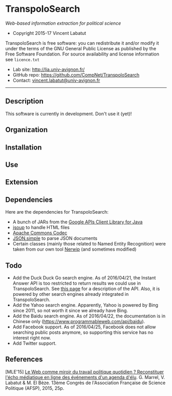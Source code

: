 TranspoloSearch
=======
*Web-based information extraction for political science*

* Copyright 2015-17 Vincent Labatut

TranspoloSearch is free software: you can redistribute it and/or modify it under the terms of the GNU General Public License as published by the Free Software Foundation. For source availability and license information see `licence.txt`

* Lab site: http://lia.univ-avignon.fr/
* GitHub repo: https://github.com/CompNet/TranspoloSearch
* Contact: vincent.labatut@univ-avignon.fr

-----------------------------------------------------------------------

## Description
This software is currently in development. Don't use it (yet)!

## Organization

## Installation

## Use

## Extension

## Dependencies
Here are the dependencies for TranspoloSearch:
* A bunch of JARs from the [Google APIs Client Library for Java](https://developers.google.com/api-client-library/java/apis/customsearch/v1)
* [jsoup](http://jsoup.org/) to handle HTML files 
* [Apache Commons Codec](https://commons.apache.org/proper/commons-codec/)
* [JSON.simple](https://code.google.com/archive/p/json-simple/) to parse JSON documents
* Certain classes (mainly those related to Named Entity Recognition) were taken from our own tool [Nerwip](https://github.com/CompNet/Nerwip) (and sometimes modified)

## Todo
* Add the Duck Duck Go search engine. As of 2016/04/21, the Instant Answer API is too restricted to return results we could use in TranspoloSearch. See [this page](https://api.duckduckgo.com/api) for a description of the API. Also, it is powered by other search engines already integrated in TranspoloSearch.
* Add the Yahoo search engine. Apparently, Yahoo is powered by Bing since 2011, so not worth it since we already have Bing.
* Add the Baidu search engine. As of 2016/04/22, the documentation is in Chinese only (https://www.programmableweb.com/api/baidu).
* Add Facebook support. As of 2016/04/25, Facebook does not allow searching public posts anymore, so supporting this service has no interest right now.
* Add Twitter support.

## References
[MLE'15] [Le Web comme miroir du travail politique quotidien ? Reconstituer l'écho médiatique en ligne des événements d'un agenda d'élu](http://agorantic.univ-avignon.fr/wp-content/uploads/sites/13/2014/10/Publications-Agorantic1.pdf). G. Marrel, V. Labatut & M. El Bèze. 13ème Congrès de l'Association Française de Science Politique (AFSP), 2015, 25p.
